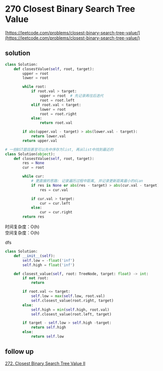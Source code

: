 # 270 Closest Binary Search Tree Value
[https://leetcode.com/problems/closest-binary-search-tree-value/](https://leetcode.com/problems/closest-binary-search-tree-value/)


## solution

```python
class Solution:
    def closestValue(self, root, target):
        upper = root
        lower = root

        while root:
            if root.val > target:
                upper = root  # 先记录再往后迭代
                root = root.left
            elif root.val < target:
                lower = root
                root = root.right
            else:
                return root.val

        if abs(upper.val - target) > abs(lower.val - target):
            return lower.val
        return upper.val
```


```python
# 一些BST题目甚至可以先中序存为list, 再从list中找到最近的
class Solution(object):
    def closestValue(self, root, target):
        res = None
        cur = root

        while cur:
            # 更直接的思路: 记录遍历过程中距离, 并记录更新距离最小的dian
            if res is None or abs(res - target) > abs(cur.val - target):
                res = cur.val

            if cur.val > target:
                cur = cur.left
            else:
                cur = cur.right
        return res
```
时间复杂度：O(h) <br>
空间复杂度：O(h)


dfs
```python
class Solution:
    def __init__(self):
        self.low = -float('inf')
        self.high = float('inf')

    def closest_value(self, root: TreeNode, target: float) -> int:
        if not root:
            return

        if root.val <= target:
            self.low = max(self.low, root.val)
            self.closest_value(root.right, target)
        else:
            self.high = min(self.high, root.val)
            self.closest_value(root.left, target)

        if target - self.low > self.high -target:
            return self.high
        else:
            return self.low
```


## follow up

[272. Closest Binary Search Tree Value II](https://leetcode.com/problems/closest-binary-search-tree-value-ii/description/)

```python

```
